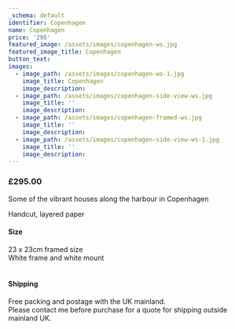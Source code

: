 ```yaml
---
_schema: default
identifier: Copenhagen
name: Copenhagen
price: '295'
featured_image: /assets/images/copenhagen-ws.jpg
featured_image_title: Copenhagen
button_text:
images:
  - image_path: /assets/images/copenhagen-ws-1.jpg
    image_title: Copenhagen
    image_description:
  - image_path: /assets/images/copenhagen-side-view-ws.jpg
    image_title: ''
    image_description:
  - image_path: /assets/images/copenhagen-framed-ws.jpg
    image_title: ''
    image_description:
  - image_path: /assets/images/copenhagen-side-view-ws-1.jpg
    image_title: ''
    image_description:
---
```

### £295.00

Some of the vibrant houses along the harbour in Copenhagen

Handcut, layered paper

#### Size

23 x 23cm framed size<br>White frame and white mount

#### <br>Shipping

Free packing and postage with the UK mainland.<br>Please contact me before purchase for a quote for shipping outside mainland UK.